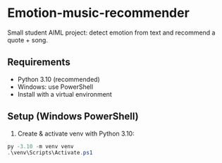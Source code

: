 # Emotion-music-recommender

Small student AIML project: detect emotion from text and recommend a quote + song.

## Requirements
- Python 3.10 (recommended)
- Windows: use PowerShell
- Install with a virtual environment

## Setup (Windows PowerShell)
1. Create & activate venv with Python 3.10:
```powershell
py -3.10 -m venv venv
.\venv\Scripts\Activate.ps1
